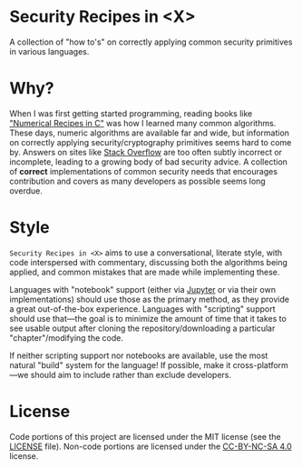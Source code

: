 # Security Recipes in &lt;X&gt;

A collection of "how to's" on correctly applying common security primitives in various languages.

# Why?

When I was first getting started programming, reading books like ["Numerical Recipes in C"][numerical]
was how I learned many common algorithms. These days, numeric algorithms are available far and wide,
but information on correctly applying security/cryptography primitives seems hard to come by. Answers
on sites like [Stack Overflow][so] are too often subtly incorrect or incomplete, leading to a growing
body of bad security advice. A collection of **correct** implementations of common security needs that
encourages contribution and covers as many developers as possible seems long overdue.

# Style

`Security Recipes in <X>` aims to use a conversational, literate style, with code interspersed with
commentary, discussing both the algorithms being applied, and common mistakes that are made while
implementing these.

Languages with "notebook" support (either via [Jupyter][jupyter] or via their own implementations)
should use those as the primary method, as they provide a great out-of-the-box experience. Languages with
"scripting" support should use that&mdash;the goal is to minimize the amount of time that it takes to
see usable output after cloning the repository/downloading a particular "chapter"/modifying the code. 

If neither scripting support nor notebooks are available, use the most natural "build" system for 
the language! If possible, make it cross-platform&mdash;we should aim to include rather than 
exclude developers.

# License

Code portions of this project are licensed under the MIT license (see the [LICENSE][license] file).
Non-code portions are licensed under the [CC-BY-NC-SA 4.0][cc] license.

[numerical]: https://amzn.to/29hYNBn
[so]: https://stackoverflow.com
[jupyter]: https://jupyter.org
[license]: LICENSE.md
[cc]: https://creativecommons.org/licenses/by-nc-sa/4.0/